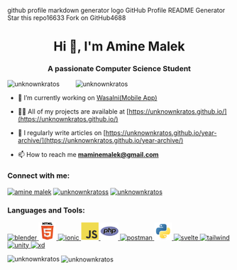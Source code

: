 github profile markdown generator logo
GitHub Profile README Generator
Star this repo16633
Fork on GitHub4688
<h1 align="center">Hi 👋, I'm Amine Malek</h1>
<h3 align="center">A passionate Computer Science Student</h3>
<img align="right" src="https://media1.giphy.com/media/usXZmmgP9Z7kf39fnq/giphy.gif?cid=ecf05e47zasm1a08oocjt2y0rgj9zmh8px3hlfkcl8m2lq1a&ep=v1_gifs_search&rid=giphy.gif&ct=g" alt="unknownkratos" width="350" />

<p align="left"> <img src="https://komarev.com/ghpvc/?username=unknownkratos&label=Profile%20views&color=0e75b6&style=flat" alt="unknownkratos" /> </p>

- 🔭 I’m currently working on [Wasalni(Mobile App)](https://github.com/Unknownkratos/Wasalni)

- 👨‍💻 All of my projects are available at [https://unknownkratos.github.io/](https://unknownkratos.github.io/)

- 📝 I regularly write articles on [https://unknownkratos.github.io/year-archive/](https://unknownkratos.github.io/year-archive/)

- 📫 How to reach me **maminemalek@gmail.com**

<h3 align="left">Connect with me:</h3>
<p align="left">
<a href="https://fb.com/amine malek" target="blank"><img align="center" src="https://raw.githubusercontent.com/rahuldkjain/github-profile-readme-generator/master/src/images/icons/Social/facebook.svg" alt="amine malek" height="30" width="40" /></a>
<a href="https://instagram.com/unknownkratoss" target="blank"><img align="center" src="https://raw.githubusercontent.com/rahuldkjain/github-profile-readme-generator/master/src/images/icons/Social/instagram.svg" alt="unknownkratoss" height="30" width="40" /></a>
<a href="https://discord.gg/unknownkratos" target="blank"><img align="center" src="https://raw.githubusercontent.com/rahuldkjain/github-profile-readme-generator/master/src/images/icons/Social/discord.svg" alt="unknownkratos" height="30" width="40" /></a>
</p>

<h3 align="left">Languages and Tools:</h3>
<p align="left"> <a href="https://www.blender.org/" target="_blank" rel="noreferrer"> <img src="https://download.blender.org/branding/community/blender_community_badge_white.svg" alt="blender" width="40" height="40"/> </a> <a href="https://www.w3.org/html/" target="_blank" rel="noreferrer"> <img src="https://raw.githubusercontent.com/devicons/devicon/master/icons/html5/html5-original-wordmark.svg" alt="html5" width="40" height="40"/> </a> <a href="https://ionicframework.com" target="_blank" rel="noreferrer"> <img src="https://upload.wikimedia.org/wikipedia/commons/d/d1/Ionic_Logo.svg" alt="ionic" width="40" height="40"/> </a> <a href="https://developer.mozilla.org/en-US/docs/Web/JavaScript" target="_blank" rel="noreferrer"> <img src="https://raw.githubusercontent.com/devicons/devicon/master/icons/javascript/javascript-original.svg" alt="javascript" width="40" height="40"/> </a> <a href="https://www.php.net" target="_blank" rel="noreferrer"> <img src="https://raw.githubusercontent.com/devicons/devicon/master/icons/php/php-original.svg" alt="php" width="40" height="40"/> </a> <a href="https://postman.com" target="_blank" rel="noreferrer"> <img src="https://www.vectorlogo.zone/logos/getpostman/getpostman-icon.svg" alt="postman" width="40" height="40"/> </a> <a href="https://www.python.org" target="_blank" rel="noreferrer"> <img src="https://raw.githubusercontent.com/devicons/devicon/master/icons/python/python-original.svg" alt="python" width="40" height="40"/> </a> <a href="https://svelte.dev" target="_blank" rel="noreferrer"> <img src="https://upload.wikimedia.org/wikipedia/commons/1/1b/Svelte_Logo.svg" alt="svelte" width="40" height="40"/> </a> <a href="https://tailwindcss.com/" target="_blank" rel="noreferrer"> <img src="https://www.vectorlogo.zone/logos/tailwindcss/tailwindcss-icon.svg" alt="tailwind" width="40" height="40"/> </a> <a href="https://unity.com/" target="_blank" rel="noreferrer"> <img src="https://www.vectorlogo.zone/logos/unity3d/unity3d-icon.svg" alt="unity" width="40" height="40"/> </a> <a href="https://www.adobe.com/products/xd.html" target="_blank" rel="noreferrer"> <img src="https://cdn.worldvectorlogo.com/logos/adobe-xd.svg" alt="xd" width="40" height="40"/> </a> </p>

<p><img align="left" src="https://github-readme-stats.vercel.app/api/top-langs?username=unknownkratos&show_icons=true&locale=en&layout=compact" alt="unknownkratos" /></p>

<p>&nbsp;<img align="center" src="https://github-readme-stats.vercel.app/api?username=unknownkratos&show_icons=true&locale=en" alt="unknownkratos" /></p>


